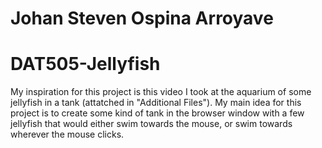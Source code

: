 # Johan Steven Ospina Arroyave
# DAT505-Jellyfish

My inspiration for this project is this video I took at the aquarium of some jellyfish in a tank (attatched in "Additional Files"). 
My main idea for this project is to create some kind of tank in the browser window with a few jellyfish that would 
either swim towards the mouse, or swim towards wherever the mouse clicks. 
